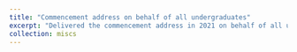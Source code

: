 ```yaml
---
title: "Commencement address on behalf of all undergraduates"
excerpt: "Delivered the commencement address in 2021 on behalf of all undergraduates in HUST. <br/><img src='/images/Commencement.jpg'>"
collection: miscs
---
```



